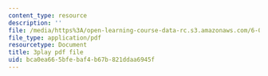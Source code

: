 ```yaml
---
content_type: resource
description: ''
file: /media/https%3A/open-learning-course-data-rc.s3.amazonaws.com/6-046j-introduction-to-algorithms-sma-5503-fall-2005/bca0ea665bfebaf4b67b821ddaa6945f_s7QSM_hlS1U.pdf
file_type: application/pdf
resourcetype: Document
title: 3play pdf file
uid: bca0ea66-5bfe-baf4-b67b-821ddaa6945f
---
```

